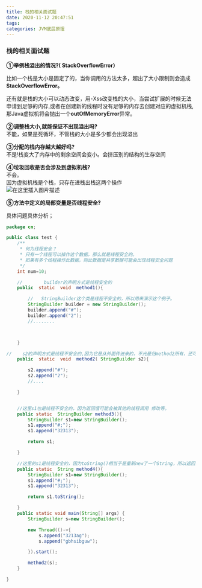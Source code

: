```yaml
---
title: 栈的相关面试题
date: 2020-11-12 20:47:51
tags: 
categories: JVM底层原理
---
```


<!--more-->

### 栈的相关面试题

  
**①举例栈溢出的情况\?\( StackOverflowError）**

比如一个栈是大小是固定了的，当你调用的方法太多，超出了大小限制则会造成**StackOverflowError。**

还有就是栈的大小可以动态改变，用-Xss改变栈的大小，当尝试扩展的时候无法申请到足够的内存,或者在创建新的线程时没有足够的内存去创建对应的虚拟机栈,那Java虚拟机将会抛出一个**outOfMemoryError**异常。

**②调整栈大小,就能保证不出现溢出吗\?**  
不能，如果是死循环，不管栈的大小是多少都会出现溢出

**③分配的栈内存越大越好吗\?**  
不是\!栈变大了内存中的剩余空间会变小。会挤压别的结构的生存空间

**④垃圾回收是否会涉及到虚拟机栈\?**  
不会。  
因为虚拟机栈是个栈，只存在进栈出栈这两个操作  
![在这里插入图片描述](https://img-blog.csdnimg.cn/20200916112012610.png?x-oss-process=image/watermark,type_ZmFuZ3poZW5naGVpdGk,shadow_10,text_aHR0cHM6Ly9ibG9nLmNzZG4ubmV0L3FxXzIxMDQwNTU5,size_16,color_FFFFFF,t_70#pic_center)

**⑤方法中定义的局部变量是否线程安全\?**

具体问题具体分析；

```java
package cn;

public class test {
    /**
     * 何为线程安全？
     * 只有一个线程可以操作这个数据，那么就是线程安全的。
     * 如果有多个线程操作此数据，则此数据是共享数据可能会出现线程安全问题
     */
    int num=10;

    //        builder的声明方式是线程安全的
    public  static  void  method1(){

        //   StringBuilder这个类是线程不安全的，所以用来演示这个例子。
        StringBuilder builder = new StringBuilder();
        builder.append("#");
        builder.append("2");
        //........



    }

//    s2的声明方式是线程不安全的,因为它是从外面传进来的，不光是归method2所有，还可能被别的方法调用
    public  static  void  method2( StringBuilder s2){

        s2.append("#");
        s2.append("2");
        //....

    }


    //这里s1也是线程不安全的，因为返回值可能会被其他的线程调用 修改等。
    public static  StringBuilder method3(){
        StringBuilder s1=new StringBuilder();
        s1.append("#;");
        s1.append("32313");

        return s1;

    }

    //这里的s1是线程安全的，因为toString()相当于是重新new了一个String，所以返回出去的是新new的值
    public static  String method4(){
        StringBuilder s1=new StringBuilder();
        s1.append("#;");
        s1.append("32313");

        return s1.toString();

    }
    public static void main(String[] args) {
        StringBuilder s=new StringBuilder();

        new Thread(()->{
            s.append("3213ag");
            s.append("gbhsibguw");

        }).start();

        method2(s);
    }

}

```